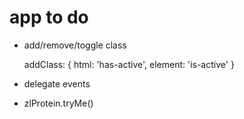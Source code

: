 # app to do

- add/remove/toggle class

    addClass: { html: 'has-active', element: 'is-active' }

- delegate events

- zlProtein.tryMe()

